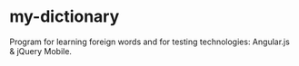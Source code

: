 # my-dictionary
Program for learning foreign words
and for testing  technologies: Angular.js & jQuery Mobile.
